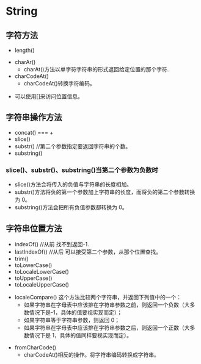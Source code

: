 # String

## 字符方法
* length()
+ charAr()
    - charAt()方法以单字符字符串的形式返回给定位置的那个字符.
+ charCodeAt()
    - charCodeAt()转换字符编码。
* 可以使用[]来访问位置信息。

## 字符串操作方法
* concat()  === +
* slice()
* substr() //第二个参数指定要返回字符串的个数。
* substring()

###  slice()、substr()、substring()当第二个参数为负数时
* slice()方法会将传入的负值与字符串的长度相加。
* substr()方法将负的第一个参数加上字符串的长度，而将负的第二个参数转换为 0。
* substring()方法会把所有负值参数都转换为 0。

## 字符串位置方法
* indexOf() //从前 找不到返回-1.
* lastIndexOf() //从后  可以接受第二个参数，从那个位置查找。
* trim()
* toLowerCase()
* toLocaleLowerCase()
* toUpperCase()
* toLocaleUpperCase()
+ localeCompare() 这个方法比较两个字符串，并返回下列值中的一个：
    - 如果字符串在字母表中应该排在字符串参数之前，则返回一个负数（大多数情况下是-1，具体的值要视实现而定）；
    - 如果字符串等于字符串参数，则返回 0；
    - 如果字符串在字母表中应该排在字符串参数之后，则返回一个正数（大多数情况下是 1，具体的值同样要视实现而定）。
* fromCharCode()
    - charCodeAt()相反的操作。将字符串编码转换成字符串。